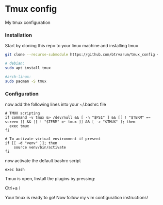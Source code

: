 # Tmux config
My tmux configuration

### Installation

Start by cloning this repo to your linux machine and installing tmux

```bash
git clone --recurse-submodule https://github.com/btrvarun/tmux_config ~/.tmux/

# debian:
sudo apt install tmux

#arch-linux:
sudo pacman -S tmux
```

### Configuration


now add the following lines into your ~/.bashrc file
```
# TMUX scripting
if command -v tmux &> /dev/null && [ -n "$PS1" ] && [[ ! "$TERM" =~ screen ]] && [[ ! "$TERM" =~ tmux ]] && [ -z "$TMUX" ]; then
  exec tmux
fi

# To activate virtual environment if present
if [[ -d "venv" ]]; then
	source venv/bin/activate
fi
```

now activate the default bashrc script
```
exec bash
```

Tmux is open, Install the plugins by pressing: 

Ctrl+a I

Your tmux is ready to go! Now follow my vim configuration instructions!
